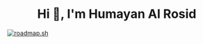 
<h1 align="center">Hi 👋, I'm Humayan Al Rosid</h1>

[![roadmap.sh](https://api.roadmap.sh/v1-badge/wide/65645ff85145316d2579a023?variant=dark)](https://roadmap.sh)
